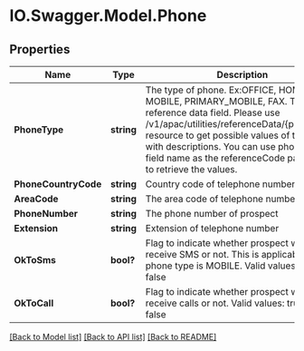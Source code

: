 # IO.Swagger.Model.Phone
## Properties

Name | Type | Description | Notes
------------ | ------------- | ------------- | -------------
**PhoneType** | **string** | The type of phone. Ex:OFFICE, HOME, MOBILE, PRIMARY_MOBILE, FAX. This is a reference data field. Please use /v1/apac/utilities/referenceData/{phoneType} resource to get possible values of this field with descriptions. You can use phoneType field name as the referenceCode parameter to retrieve the values. | 
**PhoneCountryCode** | **string** | Country code of telephone number | [optional] 
**AreaCode** | **string** | The area code of telephone number | [optional] 
**PhoneNumber** | **string** | The phone number of prospect | 
**Extension** | **string** | Extension of telephone number | [optional] 
**OkToSms** | **bool?** | Flag to indicate whether prospect wants to receive SMS or not. This is applicable only if phone type is MOBILE. Valid values: true and false | [optional] 
**OkToCall** | **bool?** | Flag to indicate whether prospect wants to receive calls or not. Valid values: true and false | [optional] 

[[Back to Model list]](../README.md#documentation-for-models) [[Back to API list]](../README.md#documentation-for-api-endpoints) [[Back to README]](../README.md)

